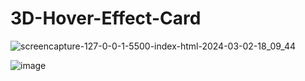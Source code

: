 # 3D-Hover-Effect-Card

![screencapture-127-0-0-1-5500-index-html-2024-03-02-18_09_44](https://github.com/priyanshishah20/3D-Hover-Effect-Card/assets/92794107/5a1cc72d-ee2f-46ee-a598-9ac09ddcc654)

![image](https://github.com/priyanshishah20/3D-Hover-Effect-Card/assets/92794107/76b0c5de-9c67-45d1-8e49-f672aced1da0)
